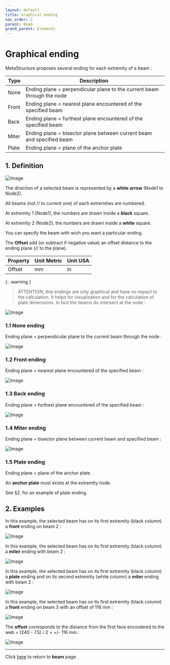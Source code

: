 ```yaml
---
layout: default
title: Graphical ending
nav_order: 2
parent: Beam
grand_parent: Elements
---
```


# Graphical ending

MetaStructure proposes several ending for each extremity of a beam :

| Type | Description |
| -------- | ----------- |
| None | Ending plane = perpendicular plane to the current beam through the node |
| Front | Ending plane = nearest plane encountered of the specified beam |
| Back | Ending plane = furthest plane encountered of the specified beam |
| Miter | Ending plane = bisector plane between current beam and specified beam |
| Plate | Ending plane = plane of the anchor plate |

## 1. Definition

![Image](../../../Images/End12.jpg)

The direction of a selected beam is represented by a **white arrow** (Node1 to Node2).

All beams (not // to current one) of each extremities are numbered.

At extremity 1 (Node1), the numbers are drawn inside a **black** square.

At extremity 2 (Node2), the numbers are drawn inside a **white** square.

You can specify the beam with wich you want a particular ending.

The **Offset** add (or subtract if negative value) an offset distance to the ending plane (// to the plane).

| Property | Unit Metric | Unit USA |
| -------- | ---- | ---- | 
| Offset | mm | in |

{: .warning }
>ATTENTION, this endings are only graphical and have no impact to the calculation. It helps for visualization and for the calculation of plate dimensions. In fact the beams do intersect at the node :

![Image](../../../Images/End10.jpg)

### 1.1 None ending

Ending plane = perpendicular plane to the current beam through the node :

![Image](../../../Images/End1.jpg)

### 1.2 Front ending

Ending plane = nearest plane encountered of the specified beam :

![Image](../../../Images/End2.jpg)

### 1.3 Back ending

Ending plane = furthest plane encountered of the specified beam :

![Image](../../../Images/End3.jpg)

### 1.4 Miter ending

Ending plane = bisector plane between current beam and specified beam :

![Image](../../../Images/End4.jpg)

### 1.5 Plate ending

Ending plane = plane of the anchor plate.

An **anchor plate** must exists at the extremity node.

See §2. for an example of plate ending.

## 2. Examples

In this example, the selected beam has on its first extremity (black column) a **front** ending on beam 2 :

![Image](../../../Images/End5.jpg)

In this example, the selected beam has on its first extremity (black column) a **miter** ending with beam 2 :

![Image](../../../Images/End7.jpg)

In this example, the selected beam has on its first extremity (black column) a **plate** ending and on its second extremity (white column) a **miter** ending with beam 2 :

![Image](../../../Images/End6.jpg)

In this example, the selected beam has on its first extremity (black column) a **front** ending on beam 3 with an offset of 116 mm :

![Image](../../../Images/End9.jpg)

The **offset** corresponds to the distance from the first face encoutered to the web = (240 - 7.5) / 2  = +/- 116 mm :

![Image](../../../Images/End8.jpg)

---

Click [here](https://documentation.metapiping.com/Structure/Elements/Beam/index.html) to return to **beam** page.